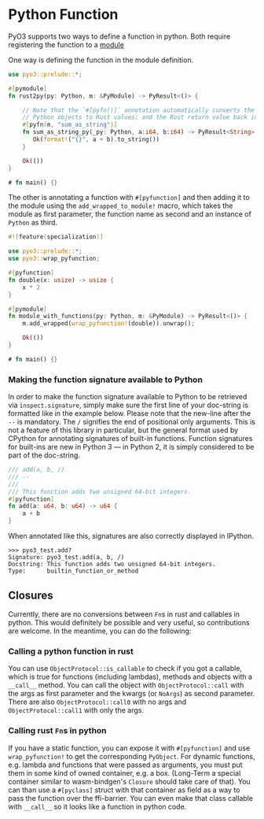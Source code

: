 # Python Function

PyO3 supports two ways to define a function in python. Both require registering
the function to a [module](./module.md)

One way is defining the function in the module definition.

```rust
use pyo3::prelude::*;

#[pymodule]
fn rust2py(py: Python, m: &PyModule) -> PyResult<()> {

    // Note that the `#[pyfn()]` annotation automatically converts the arguments from
    // Python objects to Rust values; and the Rust return value back into a Python object.
    #[pyfn(m, "sum_as_string")]
    fn sum_as_string_py(_py: Python, a:i64, b:i64) -> PyResult<String> {
       Ok(format!("{}", a + b).to_string())
    }

    Ok(())
}

# fn main() {}
```

The other is annotating a function with `#[pyfunction]` and then adding it
to the module using the `add_wrapped_to_module!` macro, which takes the module
as first parameter, the function name as second and an instance of `Python`
as third.

```rust
#![feature(specialization)]

use pyo3::prelude::*;
use pyo3::wrap_pyfunction;

#[pyfunction]
fn double(x: usize) -> usize {
    x * 2
}

#[pymodule]
fn module_with_functions(py: Python, m: &PyModule) -> PyResult<()> {
    m.add_wrapped(wrap_pyfunction!(double)).unwrap();

    Ok(())
}

# fn main() {}
```

### Making the function signature available to Python

In order to make the function signature available to Python to be retrieved via
`inspect.signature`, simply make sure the first line of your doc-string is
formatted like in the example below. Please note that the new-line after the
`--` is mandatory. The `/` signifies the end of positional only arguments. This
is not a feature of this library in particular, but the general format used by
CPython for annotating signatures of built-in functions. Function signatures for
built-ins are new in Python 3 — in Python 2, it is simply considered to be part
of the doc-string.

```rust
/// add(a, b, /)
/// --
///
/// This function adds two unsigned 64-bit integers.
#[pyfunction]
fn add(a: u64, b: u64) -> u64 {
    a + b
}
```

When annotated like this, signatures are also correctly displayed in IPython.
```
>>> pyo3_test.add?
Signature: pyo3_test.add(a, b, /)
Docstring: This function adds two unsigned 64-bit integers.
Type:      builtin_function_or_method
```

## Closures

Currently, there are no conversions between `Fn`s in rust and callables in python. This would definitely be possible and very useful, so contributions are welcome. In the meantime, you can do the following:

### Calling a python function in rust

You can use `ObjectProtocol::is_callable` to check if you got a callable, which is true for functions (including lambdas), methods and objects with a `__call__` method. You can call the object with `ObjectProtocol::call` with the args as first parameter and the kwargs (or `NoArgs`) as second parameter. There are also `ObjectProtocol::call0` with no args and `ObjectProtocol::call1` with only the args.

### Calling rust `Fn`s in python

If you have a static function, you can expose it with `#[pyfunction]` and use `wrap_pyfunction!` to get the corresponding `PyObject`. For dynamic functions, e.g. lambda and functions that were passed as arguments, you must put them in some kind of owned container, e.g. a box. (Long-Term a special container similar to wasm-bindgen's `Closure` should take care of that). You can than use a `#[pyclass]` struct with that container as field as a way to pass the function over the ffi-barrier. You can even make that class callable with `__call__` so it looks like a function in python code.

